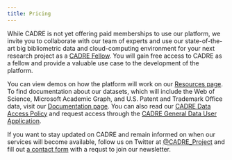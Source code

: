```yaml
---
title: Pricing
---
```


While CADRE is not yet offering paid memberships to use our platform, we invite you to collaborate with our team of experts and use our state-of-the-art big bibliometric data and cloud-computing environment for your next research project as a [CADRE Fellow](https://cadre.iu.edu/website/grav/work-with-us/cadre-fellowship). You will gain free access to CADRE as a fellow and provide a valuable use case to the development of the platform.

You can view demos on how the platform will work on our [Resources page](https://cadre.iu.edu/website/grav/resources). To find documentation about our datasets, which will include the Web of Science, Microsoft Academic Graph, and U.S. Patent and Trademark Office data, visit our [Documentation page](https://cadre.iu.edu/website/grav/resources/documentation). You can also read our [CADRE Data Access Policy](https://cadre.iu.edu/website/grav/resources/data-access-policy) and request access through the [CADRE General Data User Application](https://iuni.iu.edu/resources/cadre/general-data-user).

If you want to stay updated on CADRE and remain informed on when our services will become available, follow us on Twitter at [@CADRE_Project](https://twitter.com/CADRE_Project) and fill out [a contact form](https://cadre.iu.edu/website/grav/contact-us) with a requst to join our newsletter.
